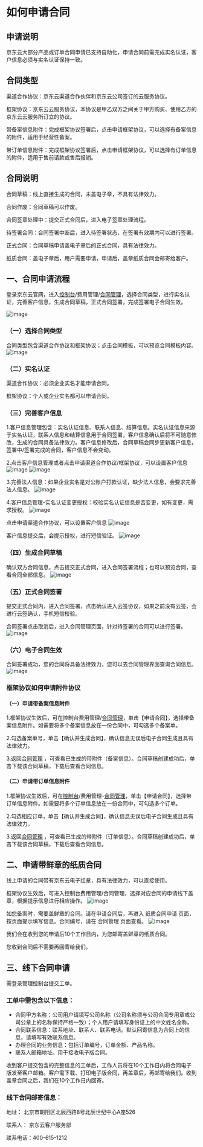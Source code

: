 # 如何申请合同

## 申请说明
京东云大部分产品或订单合同申请已支持自助化，申请合同前需完成实名认证，客户信息必须与实名认证保持一致。

## 合同类型
渠道合作协议：京东云渠道合作伙伴和京东云公司签订的云服务协议。

框架协议：京东云云服务协议，本协议是甲乙双方之间关于甲方购买、使用乙方的京东云云服务所订立的协议。

带备案信息附件：完成框架协议签署后，点击申请框架协议，可以选择有备案信息的附件，适用于经营性备案。

带订单信息附件：完成框架协议签署后，点击申请框架协议，可以选择有订单信息的附件，适用于售前请款或售后报销。

## 合同说明
合同草稿：线上直接生成的合同，未盖电子章，不具有法律效力。

合同作废：合同草稿可以作废。

合同签章处理中：提交正式合同后，进入电子签章处理流程。

待签署合同：合同签署中断后，进入待签署状态，在签署有效期内可以进行签署。

正式合同：合同草稿申请盖电子章后的正式合同，具有法律效力。

纸质合同：盖电子章后，用户需要申请，申请后，盖章纸质合同会邮寄给客户。

##  一、合同申请流程
登录京东云官网，进入[控制台](https://console.jdcloud.com/)/费用管理/[合同管理](https://contract.jdcloud.com/contract/apply/attachment)，选择合同类型，进行实名认证，完善客户信息，生成合同草稿，正式合同签署，完成签署电子合同生效。

![image](https://user-images.githubusercontent.com/94958273/143205105-33aff412-d393-4a9f-abfd-7a6335bfad48.png)


### （一）选择合同类型
合同类型包含渠道合作协议和框架协议；点击合同模板，可以预览合同模板内容。
![image](https://user-images.githubusercontent.com/94958273/143206943-6a209c3f-72e0-4279-ad43-04ea83ffabdc.png)

### （二）实名认证
渠道合作协议：必须企业实名才能申请合同。

框架协议：个人或企业实名都可以申请合同。

### （三）完善客户信息
1.客户信息管理包含：实名认证信息、联系人信息、结算信息。实名认证信息来源于实名认证，联系人信息和结算信息用于合同签署，客户信息确认后将不可随意修改，生成的合同具备法律效力。客户信息修改后，合同草稿会同步更新客户信息，签署中/签署完成的合同，客户信息不会变动。

2.点击客户信息管理或者点击申请渠道合作协议/框架协议，可以设置客户信息
![image](https://user-images.githubusercontent.com/94958273/143207123-e141e6be-6a89-4e84-a6c8-de01a1533e15.png)
![image](https://user-images.githubusercontent.com/94958273/143207148-cc8f48aa-615d-4c01-97f9-989a20f2e784.png)

3.完善法人信息：如果企业实名是对公账户打款认证，缺少法人信息，会要求完善法人信息。
![image](https://user-images.githubusercontent.com/94958273/143207275-c2383d61-4480-4220-99e5-fb5cf30a7ade.png)

4.客户信息管理-实名认证变更授权：校验实名认证信息是否变更，如有变更，需求授权。
![image](https://user-images.githubusercontent.com/94958273/143207338-7c4aae40-94c9-42ea-acf7-1273e9704bcb.png)

点击申请渠道合作协议，可以设置客户信息
![image](https://user-images.githubusercontent.com/94958273/143207419-7914b565-3fbb-4522-871f-72098db2f7d3.png)

客户信息提交后，会提示授权，进行短信验证。
![image](https://user-images.githubusercontent.com/94958273/143207454-a26c64a1-9724-4671-b91c-dcfef548206f.png)

### （四）生成合同草稿
确认双方合同信息，点击提交正式合同，进入合同签署流程；也可以预览合同，查看合同全部信息。
![image](https://user-images.githubusercontent.com/94958273/143207540-0738639c-092d-4076-8ccb-c981b1b63ed0.png)


### （五）正式合同签署
提交正式合同内，进入合同签署，点击确认进入云签协议，如果之前没有云签，会进行云签确认，手机短信校验。

合同签署点击取消后，进入合同管理页面，针对待签署的合同可以进行签署。
![image](https://user-images.githubusercontent.com/94958273/143207614-5853a023-8a89-4a4d-8467-dbecc0695dbe.png)

### （六）电子合同生效
合同签署成功，您的合同将具备法律效力，您可以去合同管理界面查询合同信息。
![image](https://user-images.githubusercontent.com/94958273/143207689-8dabca34-22df-4ac7-a994-58bd10145318.png)


### 框架协议如何申请附件协议
#### （一）申请带备案信息附件
1.框架协议生效后，可在控制台费用管理/[合同管理](https://contract.jdcloud.com/contract/apply/attachment)，单击【申请合同】，选择带备案信息附件。如需要将多个备案信息放在一份合同中，可勾选多个备案单。

2.勾选备案单号，单击【确认并生成合同】，确认信息无误后电子合同生成且具有法律效力。

3.返回[合同管理](https://contract.jdcloud.com/contract/apply/attachment) ，可查看已生成的带附件（备案信息）。合同草稿创建成功后，单击下载该合同草稿，下载后查看合同信息。

#### （二）申请带订单信息附件
1.框架协议生效后，可在[控制台](https://console.jdcloud.com/)/费用管理-[合同管理](https://contract.jdcloud.com/contract/apply/attachment)，单击【申请合同】，选择带订单信息附件。如需要将多个订单信息放在一份合同中，可勾选多个订单。

2.勾选相应订单，单击【确认并生成合同】，确认信息无误后电子合同生成且具有法律效力。

3.返回[合同管理](https://contract.jdcloud.com/contract/apply/attachment) ，可查看已生成的带附件（订单信息）。合同草稿创建成功后，单击下载该合同草稿，下载后查看合同信息。

## 二、申请带鲜章的纸质合同
线上申请的合同带有京东云电子红章，具有法律效力，可以直接使用。

框架协议生效后，可进入控制台费用管理/合同管理，选择对应合同的申请线下盖章，根据提示信息进行相应操作。
![image](https://user-images.githubusercontent.com/94958273/143208375-fd0f1c4c-814d-4be4-ac5d-def002c72274.png)

如您备案时，需要盖鲜章的合同。请在申请合同后，再进入 纸质合同申请 页面，按页面提示填写信息。合同编号，请在 合同管理 页面查看。
![image](https://user-images.githubusercontent.com/94958273/143208428-ba040fa6-661f-4946-b4db-7a3bdef0db9d.png)

我们会在收到您的申请后10个工作日内，为您邮寄盖鲜章的纸质合同。

您收到合同后不需要再回寄给我们。

## 三、线下合同申请
需登录管理控制台提交工单。

### 工单中需包含以下信息：<br>
  * 合同甲方名称：公司用户请填写公司名称（公司名称须与公司合同专用章或公司公章上的名称保持严格一致）；个人用户请填写身份证上的中文姓名全称。<br>
  * 合同联系信息：联系地址、联系人、联系电话。默认回寄信息为合同上的信息，请填写有效联系信息。<br>
  * 办理合同的业务信息：包括订单编号，订单金额、产品名称。<br>
  * 联系人邮箱地址。用于接收电子版合同。<br>

收到客户提交包含的完整信息的工单后，工作人员将在10个工作日内将合同电子版发至客户邮箱。客户需下载、打印电子版合同，再盖章后，再邮寄给我们。收到盖章合同之后，我们在10个工作日内回寄。

### 线下合同邮寄信息：

地址： 北京市朝阳区北辰西路8号北辰世纪中心A座526

联系人： 京东云客户服务部

联系电话：400-615-1212
